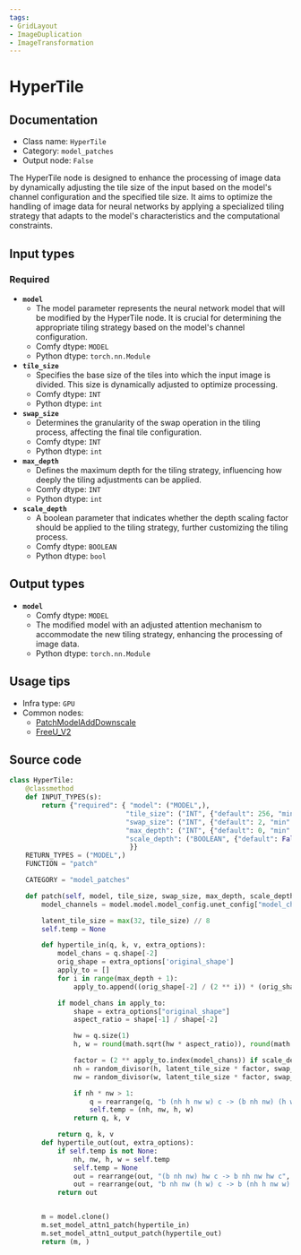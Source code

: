 ```yaml
---
tags:
- GridLayout
- ImageDuplication
- ImageTransformation
---
```


# HyperTile
## Documentation
- Class name: `HyperTile`
- Category: `model_patches`
- Output node: `False`

The HyperTile node is designed to enhance the processing of image data by dynamically adjusting the tile size of the input based on the model's channel configuration and the specified tile size. It aims to optimize the handling of image data for neural networks by applying a specialized tiling strategy that adapts to the model's characteristics and the computational constraints.
## Input types
### Required
- **`model`**
    - The model parameter represents the neural network model that will be modified by the HyperTile node. It is crucial for determining the appropriate tiling strategy based on the model's channel configuration.
    - Comfy dtype: `MODEL`
    - Python dtype: `torch.nn.Module`
- **`tile_size`**
    - Specifies the base size of the tiles into which the input image is divided. This size is dynamically adjusted to optimize processing.
    - Comfy dtype: `INT`
    - Python dtype: `int`
- **`swap_size`**
    - Determines the granularity of the swap operation in the tiling process, affecting the final tile configuration.
    - Comfy dtype: `INT`
    - Python dtype: `int`
- **`max_depth`**
    - Defines the maximum depth for the tiling strategy, influencing how deeply the tiling adjustments can be applied.
    - Comfy dtype: `INT`
    - Python dtype: `int`
- **`scale_depth`**
    - A boolean parameter that indicates whether the depth scaling factor should be applied to the tiling strategy, further customizing the tiling process.
    - Comfy dtype: `BOOLEAN`
    - Python dtype: `bool`
## Output types
- **`model`**
    - Comfy dtype: `MODEL`
    - The modified model with an adjusted attention mechanism to accommodate the new tiling strategy, enhancing the processing of image data.
    - Python dtype: `torch.nn.Module`
## Usage tips
- Infra type: `GPU`
- Common nodes:
    - [PatchModelAddDownscale](../../Comfy/Nodes/PatchModelAddDownscale.md)
    - [FreeU_V2](../../Comfy/Nodes/FreeU_V2.md)



## Source code
```python
class HyperTile:
    @classmethod
    def INPUT_TYPES(s):
        return {"required": { "model": ("MODEL",),
                             "tile_size": ("INT", {"default": 256, "min": 1, "max": 2048}),
                             "swap_size": ("INT", {"default": 2, "min": 1, "max": 128}),
                             "max_depth": ("INT", {"default": 0, "min": 0, "max": 10}),
                             "scale_depth": ("BOOLEAN", {"default": False}),
                              }}
    RETURN_TYPES = ("MODEL",)
    FUNCTION = "patch"

    CATEGORY = "model_patches"

    def patch(self, model, tile_size, swap_size, max_depth, scale_depth):
        model_channels = model.model.model_config.unet_config["model_channels"]

        latent_tile_size = max(32, tile_size) // 8
        self.temp = None

        def hypertile_in(q, k, v, extra_options):
            model_chans = q.shape[-2]
            orig_shape = extra_options['original_shape']
            apply_to = []
            for i in range(max_depth + 1):
                apply_to.append((orig_shape[-2] / (2 ** i)) * (orig_shape[-1] / (2 ** i)))

            if model_chans in apply_to:
                shape = extra_options["original_shape"]
                aspect_ratio = shape[-1] / shape[-2]

                hw = q.size(1)
                h, w = round(math.sqrt(hw * aspect_ratio)), round(math.sqrt(hw / aspect_ratio))

                factor = (2 ** apply_to.index(model_chans)) if scale_depth else 1
                nh = random_divisor(h, latent_tile_size * factor, swap_size)
                nw = random_divisor(w, latent_tile_size * factor, swap_size)

                if nh * nw > 1:
                    q = rearrange(q, "b (nh h nw w) c -> (b nh nw) (h w) c", h=h // nh, w=w // nw, nh=nh, nw=nw)
                    self.temp = (nh, nw, h, w)
                return q, k, v

            return q, k, v
        def hypertile_out(out, extra_options):
            if self.temp is not None:
                nh, nw, h, w = self.temp
                self.temp = None
                out = rearrange(out, "(b nh nw) hw c -> b nh nw hw c", nh=nh, nw=nw)
                out = rearrange(out, "b nh nw (h w) c -> b (nh h nw w) c", h=h // nh, w=w // nw)
            return out


        m = model.clone()
        m.set_model_attn1_patch(hypertile_in)
        m.set_model_attn1_output_patch(hypertile_out)
        return (m, )

```
